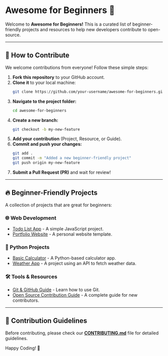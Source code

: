 # Awesome for Beginners 🚀

Welcome to **Awesome for Beginners!** This is a curated list of beginner-friendly projects and resources to help new developers contribute to open-source.

---

## 📌 How to Contribute
We welcome contributions from everyone! Follow these simple steps:

1. **Fork this repository** to your GitHub account.
2. **Clone it** to your local machine:
   ```bash
   git clone https://github.com/your-username/awesome-for-beginners.git
   ```
3. **Navigate to the project folder:**
   ```bash
   cd awesome-for-beginners
   ```
4. **Create a new branch:**
   ```bash
   git checkout -b my-new-feature
   ```
5. **Add your contribution** (Project, Resource, or Guide).
6. **Commit and push your changes:**
   ```bash
   git add .
   git commit -m "Added a new beginner-friendly project"
   git push origin my-new-feature
   ```
7. **Submit a Pull Request (PR)** and wait for review!

---

## 🔥 Beginner-Friendly Projects
A collection of projects that are great for beginners:

### 🌐 Web Development
- [Todo List App](https://github.com/example/todo-list) - A simple JavaScript project.
- [Portfolio Website](https://github.com/example/portfolio) - A personal website template.

### 🐍 Python Projects
- [Basic Calculator](https://github.com/example/calculator) - A Python-based calculator app.
- [Weather App](https://github.com/example/weather-app) - A project using an API to fetch weather data.

### 🛠 Tools & Resources
- [Git & GitHub Guide](https://github.com/example/git-guide) - Learn how to use Git.
- [Open Source Contribution Guide](https://opensource.guide/) - A complete guide for new contributors.

---

## 📜 Contribution Guidelines
Before contributing, please check our **[CONTRIBUTING.md](CONTRIBUTING.md)** file for detailed guidelines.

Happy Coding! 🚀

